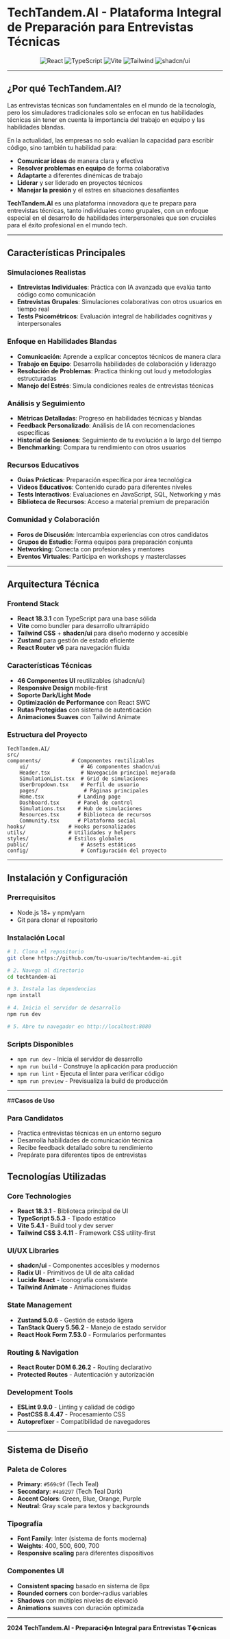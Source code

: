 # **TechTandem.AI** - Plataforma Integral de Preparación para Entrevistas Técnicas

<div align="center">
  <img src="https://img.shields.io/badge/React-18.3.1-61DAFB?style=for-the-badge&logo=react&logoColor=white" alt="React">
  <img src="https://img.shields.io/badge/TypeScript-5.5.3-3178C6?style=for-the-badge&logo=typescript&logoColor=white" alt="TypeScript">
  <img src="https://img.shields.io/badge/Vite-5.4.1-646CFF?style=for-the-badge&logo=vite&logoColor=white" alt="Vite">
  <img src="https://img.shields.io/badge/Tailwind_CSS-3.4.11-38B2AC?style=for-the-badge&logo=tailwind-css&logoColor=white" alt="Tailwind">
  <img src="https://img.shields.io/badge/shadcn/ui-Latest-000000?style=for-the-badge&logo=shadcnui&logoColor=white" alt="shadcn/ui">
</div>

---

## **¿Por qué TechTandem.AI?**

Las entrevistas técnicas son fundamentales en el mundo de la tecnología, pero los simuladores tradicionales solo se enfocan en tus habilidades técnicas sin tener en cuenta la importancia del trabajo en equipo y las habilidades blandas. 

En la actualidad, las empresas no solo evalúan la capacidad para escribir código, sino también tu habilidad para:
- **Comunicar ideas** de manera clara y efectiva
- **Resolver problemas en equipo** de forma colaborativa
- **Adaptarte** a diferentes dinémicas de trabajo
- **Liderar** y ser liderado en proyectos técnicos
- **Manejar la presión** y el estres en situaciones desafiantes

**TechTandem.AI** es una plataforma innovadora que te prepara para entrevistas técnicas, tanto individuales como grupales, con un enfoque especial en el desarrollo de habilidades interpersonales que son cruciales para el éxito profesional en el mundo tech.

---

##  **Características Principales**

###  **Simulaciones Realistas**
- **Entrevistas Individuales**: Práctica con IA avanzada que evalúa tanto código como comunicación
- **Entrevistas Grupales**: Simulaciones colaborativas con otros usuarios en tiempo real
- **Tests Psicométricos**: Evaluación integral de habilidades cognitivas y interpersonales

### **Enfoque en Habilidades Blandas**
- **Comunicación**: Aprende a explicar conceptos técnicos de manera clara
- **Trabajo en Equipo**: Desarrolla habilidades de colaboración y liderazgo
- **Resolución de Problemas**: Practica thinking out loud y metodologías estructuradas
- **Manejo del Estrés**: Simula condiciones reales de entrevistas técnicas

###  **Análisis y Seguimiento**
- **Métricas Detalladas**: Progreso en habilidades técnicas y blandas
- **Feedback Personalizado**: Análisis de IA con recomendaciones específicas
- **Historial de Sesiones**: Seguimiento de tu evolución a lo largo del tiempo
- **Benchmarking**: Compara tu rendimiento con otros usuarios

### **Recursos Educativos**
- **Guías Prácticas**: Preparación específica por área tecnológica
- **Videos Educativos**: Contenido curado para diferentes niveles
- **Tests Interactivos**: Evaluaciones en JavaScript, SQL, Networking y más
- **Biblioteca de Recursos**: Acceso a material premium de preparación

### **Comunidad y Colaboración**
- **Foros de Discusión**: Intercambia experiencias con otros candidatos
- **Grupos de Estudio**: Forma equipos para preparación conjunta
- **Networking**: Conecta con profesionales y mentores
- **Eventos Virtuales**: Participa en workshops y masterclasses

---

## **Arquitectura Técnica**

### **Frontend Stack**
- **React 18.3.1** con TypeScript para una base sólida
- **Vite** como bundler para desarrollo ultrarrápido
- **Tailwind CSS** + **shadcn/ui** para diseño moderno y accesible
- **Zustand** para gestión de estado eficiente
- **React Router v6** para navegación fluida

### **Características Técnicas**
- **46 Componentes UI** reutilizables (shadcn/ui)
- **Responsive Design** mobile-first
- **Soporte Dark/Light Mode**
- **Optimización de Performance** con React SWC
- **Rutas Protegidas** con sistema de autenticación
- **Animaciones Suaves** con Tailwind Animate

### **Estructura del Proyecto**
```
TechTandem.AI/
src/
components/          # Componentes reutilizables
    ui/                 # 46 componentes shadcn/ui
    Header.tsx          # Navegación principal mejorada
    SimulationList.tsx  # Grid de simulaciones
    UserDropdown.tsx    # Perfil de usuario
    pages/               # Páginas principales
    Home.tsx           # Landing page
    Dashboard.tsx      # Panel de control
    Simulations.tsx    # Hub de simulaciones
    Resources.tsx      # Biblioteca de recursos
    Community.tsx      # Plataforma social
hooks/              # Hooks personalizados
utils/              # Utilidades y helpers
styles/             # Estilos globales
public/                 # Assets estáticos
config/                 # Configuración del proyecto
```

---

## **Instalación y Configuración**

### **Prerrequisitos**
- Node.js 18+ y npm/yarn
- Git para clonar el repositorio

### **Instalación Local**
```bash
# 1. Clona el repositorio
git clone https://github.com/tu-usuario/techtandem-ai.git

# 2. Navega al directorio
cd techtandem-ai

# 3. Instala las dependencias
npm install

# 4. Inicia el servidor de desarrollo
npm run dev

# 5. Abre tu navegador en http://localhost:8080
```

### **Scripts Disponibles**
- `npm run dev` - Inicia el servidor de desarrollo
- `npm run build` - Construye la aplicación para producción
- `npm run lint` - Ejecuta el linter para verificar código
- `npm run preview` - Previsualiza la build de producción

---

##**Casos de Uso**

### **Para Candidatos**
-  Practica entrevistas técnicas en un entorno seguro
- Desarrolla habilidades de comunicación técnica
- Recibe feedback detallado sobre tu rendimiento
- Prepárate para diferentes tipos de entrevistas



## **Tecnologías Utilizadas**

### **Core Technologies**
- **React 18.3.1** - Biblioteca principal de UI
- **TypeScript 5.5.3** - Tipado estático
- **Vite 5.4.1** - Build tool y dev server
- **Tailwind CSS 3.4.11** - Framework CSS utility-first

### **UI/UX Libraries**
- **shadcn/ui** - Componentes accesibles y modernos
- **Radix UI** - Primitivos de UI de alta calidad
- **Lucide React** - Iconografía consistente
- **Tailwind Animate** - Animaciones fluidas

### **State Management**
- **Zustand 5.0.6** - Gestión de estado ligera
- **TanStack Query 5.56.2** - Manejo de estado servidor
- **React Hook Form 7.53.0** - Formularios performantes

### **Routing & Navigation**
- **React Router DOM 6.26.2** - Routing declarativo
- **Protected Routes** - Autenticación y autorización

### **Development Tools**
- **ESLint 9.9.0** - Linting y calidad de código
- **PostCSS 8.4.47** - Procesamiento CSS
- **Autoprefixer** - Compatibilidad de navegadores

---

##  **Sistema de Diseño**

### **Paleta de Colores**
- **Primary**: `#569c9f` (Tech Teal)
- **Secondary**: `#4a9297` (Tech Teal Dark)
- **Accent Colors**: Green, Blue, Orange, Purple
- **Neutral**: Gray scale para textos y backgrounds

### **Tipografía**
- **Font Family**: Inter (sistema de fonts moderna)
- **Weights**: 400, 500, 600, 700
- **Responsive scaling** para diferentes dispositivos

### **Componentes UI**
- **Consistent spacing** basado en sistema de 8px
- **Rounded corners** con border-radius variables
- **Shadows** con mútiples niveles de elevació
- **Animations** suaves con duración optimizada

---



**2024 TechTandem.AI - Preparaci�n Integral para Entrevistas T�cnicas**